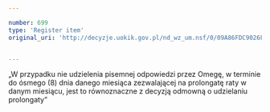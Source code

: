 ```yaml
---

number: 699
type: 'Register item'
original_uri: 'http://decyzje.uokik.gov.pl/nd_wz_um.nsf/0/09A86FDC9026F491C12572DD00329667?OpenDocument'


---
```


„W przypadku nie udzielenia pisemnej odpowiedzi przez Omegę, w terminie do ósmego (8) dnia danego miesiąca zezwalającej na prolongatę raty w danym miesiącu, jest to równoznaczne z decyzją odmowną o udzielaniu prolongaty”

